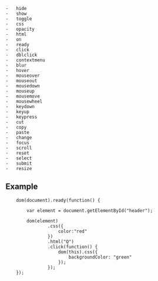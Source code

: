 


    -	hide
    -	show
    -	toggle
    -	css
    -	opacity
    -	html
    -	on
    -	ready
    -	click
    -	dblclick
    -	contextmenu
    -	blur
    -	hover
    -	mouseover
    -	mouseout
    -	mousedown
    -	mouseup
    -	mousemove
    -	mousewheel
    -	keydown
    -	keyup
    -	keypress
    -	cut
    -	copy
    -	paste
    -	change
    -	focus
    -	scroll
    -	reset
    -	select
    -	submit
    -	resize




## Example


```
    dom(document).ready(function() {

        var element = document.getElementById("header");

        dom(element)
                .css({
                    color:"red"
                })
                .html("Q")
                .click(function() {
                    dom(this).css({
                        backgroundColor: "green"
                    });
                });
    });

```

